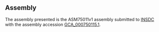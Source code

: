 

Assembly
--------

The assembly presented is the ASM75011v1 assembly submitted to
[INSDC](http://www.insdc.org) with the assembly accession
[GCA\_000750115.1](http://www.ebi.ac.uk/ena/data/view/GCA_000750115.1).

